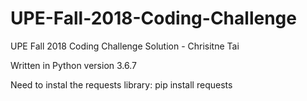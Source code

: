 # UPE-Fall-2018-Coding-Challenge
UPE Fall 2018 Coding Challenge Solution - Chrisitne Tai

Written in Python version 3.6.7

Need to instal the requests library:
pip install requests
